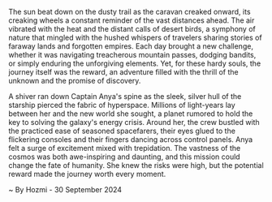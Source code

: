 
The sun beat down on the dusty trail as the caravan creaked onward, its creaking wheels a constant reminder of the vast distances ahead. The air vibrated with the heat and the distant calls of desert birds, a symphony of nature that mingled with the hushed whispers of travelers sharing stories of faraway lands and forgotten empires. Each day brought a new challenge, whether it was navigating treacherous mountain passes, dodging bandits, or simply enduring the unforgiving elements. Yet, for these hardy souls, the journey itself was the reward, an adventure filled with the thrill of the unknown and the promise of discovery. 

A shiver ran down Captain Anya's spine as the sleek, silver hull of the starship pierced the fabric of hyperspace. Millions of light-years lay between her and the new world she sought, a planet rumored to hold the key to solving the galaxy's energy crisis. Around her, the crew bustled with the practiced ease of seasoned spacefarers, their eyes glued to the flickering consoles and their fingers dancing across control panels. Anya felt a surge of excitement mixed with trepidation. The vastness of the cosmos was both awe-inspiring and daunting, and this mission could change the fate of humanity. She knew the risks were high, but the potential reward made the journey worth every moment. 

~ By Hozmi - 30 September 2024
